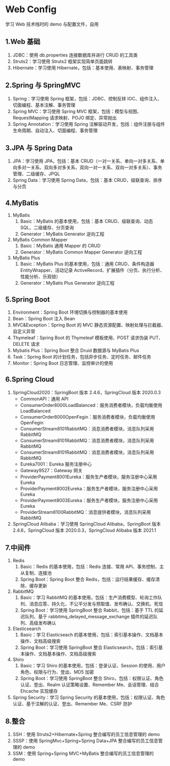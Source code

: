 # Web Config

学习 Web 技术栈时的 demo 与配置文件，自用

## 1.Web 基础

1. JDBC：使用 db.properties 连接数据库并进行 CRUD 的工具类
2. Struts2：学习使用 Struts2 框架实现简单页面跳转
3. Hibernate：学习使用 Hibernate，包括：基本使用、表映射、事务管理

## 2.Spring 与 SpringMVC

1. Spring：学习使用 Spring 框架，包括：JDBC、控制反转 IOC、组件注入、切面编程、基本注解、事务管理
2. Spring MVC：学习使用 Spring MVC 框架，包括：模型与视图、RequestMapping 请求映射、POJO 绑定、异常抛出
3. Spring Annotation：学习使用 Spring 注解驱动开发，包括：组件注册与组件生命周期、自动注入、切面编程、事务管理

## 3.JPA 与 Spring Data

1. JPA：学习使用 JPA，包括：基本 CRUD（一对一关系、单向一对多关系、单向多对一关系、双向多对多关系、双向一对一关系、双向一对多关系）、事务管理、二级缓存、JPQL
2. Spring Data：学习使用 Spring Data，包括：基本 CRUD、级联查询、排序与分页

## 4.MyBatis

1. MyBatis
   1. Basic：MyBatis 的基本使用，包括：基本 CRUD、级联查询、动态 SQL、二级缓存、分页查询
   2. Generator：MyBatis Generator 逆向工程
2. MyBatis Common Mapper
   1. Basic：MyBatis 通用 Mapper 的 CRUD
   2. Generator：MyBatis Common Mapper Generator 逆向工程
3. MyBatis Plus
   1. Basic：MyBatis Plus 的基本使用，包括：通用 CRUD、条件构造器 EntityWrapper、活动记录 ActiveRecord、扩展插件（分页、执行分析、性能分析、乐观锁）
   2. Generator：MyBatis Plus Generator 逆向工程

## 5.Spring Boot

1. Environment：Spring Boot 环境切换与控制器的基本使用
2. Bean：Spring Boot 注入 Bean
3. MVC&Exception：Spring Boot 的 MVC 静态资源配置、映射处理与拦截器、自定义异常
4. Thymeleaf：Spring Boot 的 Thymeleaf 模板使用、POST 请求伪装 PUT、DELETE 请求
5. Mybatis Plus：Spring Boot 整合 Druid 数据源与 MyBatis Plus
6. Task：Spring Boot 的计划任务，包括异步任务、定时任务、邮件任务
7. Monitor：Spring Boot 日志管理、监控审计的使用

## 6.Spring Cloud

1. SpringCloud2020：SpringBoot 版本 2.4.6，SpringCloud 版本 2020.0.3
   - CommonAPI：通用 API
   - ConsumerOrder8000LoadBalanced：服务消费者模块，负载均衡使用 LoadBalanced
   - ConsumerOrder8000OpenFegin：服务消费者模块，负载均衡使用 OpenFegin
   - ConsumerStream8101RabbitMQ：消息消费者模块，消息队列采用 RabbitMQ
   - ConsumerStream8101RabbitMQ：消息消费者模块，消息队列采用 RabbitMQ
   - ConsumerStream8101RabbitMQ：消息消费者模块，消息队列采用 RabbitMQ
   - Eureka7001：Eureka 服务注册中心
   - Gateway9527：Gateway 网关
   - ProviderPayment8001Eureka：服务生产者模块，服务注册中心采用 Eureka
   - ProviderPayment8002Eureka：服务生产者模块，服务注册中心采用 Eureka
   - ProviderPayment8003Eureka：服务生产者模块，服务注册中心采用 Eureka
   - ProviderStream8100RabbitMQ：消息提供者模块，消息队列采用 RabbitMQ
2. SpringCloud Alibaba：学习使用 SpringCloud Alibaba，SpringBoot 版本 2.4.6，SpringCloud 版本 2020.0.3，SpringCloud Alibaba 版本 2021.1

## 7.中间件

1. Redis
   1. Basic：Redis 的基本使用，包括：Redis 连接、常用 API、事务控制、主从复制、连接池
   2. Spring Boot：Spring Boot 整合 Redis，包括：运行结果缓存、缓存清除、缓存更新
2. RabbitMQ
   1. Basic：学习 RabbitMQ 的基本使用，包括：生产消费模型、轮询工作队列、消息应答、持久化、不公平分发与预取值、发布确认、交换机、死信
   2. Spring Boot：学习使用 SpringBoot 整合 Rabbit，包括：基于 TTL 的延迟队列、基于 rabbitmq_delayed_message_exchange 插件的延迟队列、高级发布确认
3. Elasticsearch
      1. Basic：学习 Elasticseach 的基本使用，包括：索引基本操作、文档基本操作、文档高级搜索
      2. Spring Boot：学习使用 SpringBoot 整合 Elasticsearch，包括：索引基本操作、文档基本操作、文档高级搜索
4. Shiro
      1. Basic：学习 Shiro 的基本使用，包括：登录认证、Session 的使用、用户角色、权限与行为、登出、MD5 加密
      2. Spring Boot：学习使用 SpringBoot 整合 Shiro，包括：权限认证、角色认证、登出、Realm 认证策略设置、Remember Me、会话管理、结合 Ehcache 实现缓存
5. Spring Security：学习 Spring Security 的基本使用，包括：权限认证、角色认证、基于注解的认证、登出、Remember Me、CSRF 防护

## 8.整合

1. SSH：使用 Struts2+Hibernate+Spring 整合编写的员工信息管理的 demo
2. SSSP：使用 SpringMvc+Spring+Spring Data+JPA 整合编写的员工信息管理的 demo
3. SSM：使用 Spring+Spring MVC+MyBatis 整合编写的员工信息管理的 demo